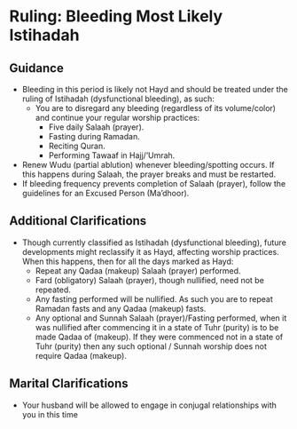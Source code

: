 # Ruling: Bleeding Most Likely Istihadah

## Guidance

- Bleeding in this period is likely not Hayd and should be treated under the ruling of Istihadah (dysfunctional bleeding), as such:
  - You are to disregard any bleeding (regardless of its volume/color) and continue your regular worship practices:
    - Five daily Salaah (prayer).
    - Fasting during Ramadan.
    - Reciting Quran.
    - Performing Tawaaf in Hajj/’Umrah.
- Renew Wudu (partial ablution) whenever bleeding/spotting occurs. If this happens during Salaah, the prayer breaks and must be restarted.
- If bleeding frequency prevents completion of Salaah (prayer), follow the guidelines for an Excused Person (Ma’dhoor).

## Additional Clarifications

- Though currently classified as Istihadah (dysfunctional bleeding), future developments might reclassify it as Hayd, affecting worship practices. When this happens, then for all the days marked as Hayd:
  - Repeat any Qadaa (makeup) Salaah (prayer) performed.
  - Fard (obligatory) Salaah (prayer), though nullified, need not be repeated.
  - Any fasting performed will be nullified. As such you are to repeat Ramadan fasts and any Qadaa (makeup) fasts.
  - Any optional and Sunnah Salaah (prayer)/Fasting performed, when it was nullified after commencing it in a state of Tuhr (purity) is to be made Qadaa of (makeup). If they were commenced not in a state of Tuhr (purity) then any such optional / Sunnah worship does not require Qadaa (makeup).

## Marital Clarifications

- Your husband will be allowed to engage in conjugal relationships with you in this time
